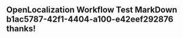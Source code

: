 <properties
ms.topic="hero-topic"
ms.test1="hero-topic"
ms.test2="test"/>

## OpenLocalization Workflow Test MarkDown b1ac5787-42f1-4404-a100-e42eef292876 thanks!
<!--HONumber=Mar16_HO3-->
